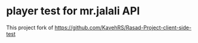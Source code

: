 # player test for mr.jalali API
This project fork of https://github.com/KavehRS/Rasad-Project-client-side-test
